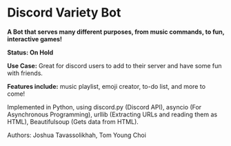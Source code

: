# Discord Variety Bot

**A Bot that serves many different purposes, from music commands, to fun, interactive games!**

**Status: On Hold**

**Use Case:** Great for discord users to add to their server and have some fun with friends.

**Features include:** music playlist, emoji creator, to-do list, and more to come!


Implemented in Python, using discord.py (Discord API), asyncio (For Asynchronous Programming), urllib 
(Extracting URLs and reading them as HTML), Beautifulsoup (Gets data from HTML).

Authors: Joshua Tavassolikhah, Tom Young Choi
